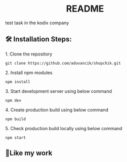 <h1 align="center">README</h1>

<p>test task in the kodix company</p>

  
<h2>🛠️ Installation Steps:</h2>

<p>1. Clone the repository</p>

```
git clone https://github.com/aduvancik/shopchik.git
```

<p>2. Install npm modules</p>

```
npm install
```

<p>3. Start development server using below command</p>

```
npm dev
```

<p>4. Create production build using below command</p>

```
npm build
```

<p>5. Check production build locally using below command</p>

```
npm start
```


<h2>💖Like my work</h2>
